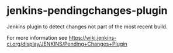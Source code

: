 jenkins-pendingchanges-plugin
=============================

Jenkins plugin to detect changes not part of the most recent build.

For more information see https://wiki.jenkins-ci.org/display/JENKINS/Pending+Changes+Plugin